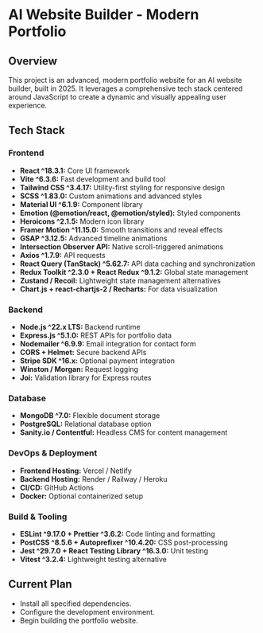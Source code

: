 # AI Website Builder - Modern Portfolio

## Overview

This project is an advanced, modern portfolio website for an AI website builder, built in 2025. It leverages a comprehensive tech stack centered around JavaScript to create a dynamic and visually appealing user experience.

## Tech Stack

### Frontend
- **React ^18.3.1:** Core UI framework
- **Vite ^6.3.6:** Fast development and build tool
- **Tailwind CSS ^3.4.17:** Utility-first styling for responsive design
- **SCSS ^1.83.0:** Custom animations and advanced styles
- **Material UI ^6.1.9:** Component library
- **Emotion (@emotion/react, @emotion/styled):** Styled components
- **Heroicons ^2.1.5:** Modern icon library
- **Framer Motion ^11.15.0:** Smooth transitions and reveal effects
- **GSAP ^3.12.5:** Advanced timeline animations
- **Intersection Observer API:** Native scroll-triggered animations
- **Axios ^1.7.9:** API requests
- **React Query (TanStack) ^5.62.7:** API data caching and synchronization
- **Redux Toolkit ^2.3.0 + React Redux ^9.1.2:** Global state management
- **Zustand / Recoil:** Lightweight state management alternatives
- **Chart.js + react-chartjs-2 / Recharts:** For data visualization

### Backend
- **Node.js ^22.x LTS:** Backend runtime
- **Express.js ^5.1.0:** REST APIs for portfolio data
- **Nodemailer ^6.9.9:** Email integration for contact form
- **CORS + Helmet:** Secure backend APIs
- **Stripe SDK ^16.x:** Optional payment integration
- **Winston / Morgan:** Request logging
- **Joi:** Validation library for Express routes

### Database
- **MongoDB ^7.0:** Flexible document storage
- **PostgreSQL:** Relational database option
- **Sanity.io / Contentful:** Headless CMS for content management

### DevOps & Deployment
- **Frontend Hosting:** Vercel / Netlify
- **Backend Hosting:** Render / Railway / Heroku
- **CI/CD:** GitHub Actions
- **Docker:** Optional containerized setup

### Build & Tooling
- **ESLint ^9.17.0 + Prettier ^3.6.2:** Code linting and formatting
- **PostCSS ^8.5.6 + Autoprefixer ^10.4.20:** CSS post-processing
- **Jest ^29.7.0 + React Testing Library ^16.3.0:** Unit testing
- **Vitest ^3.2.4:** Lightweight testing alternative

## Current Plan

- Install all specified dependencies.
- Configure the development environment.
- Begin building the portfolio website.
